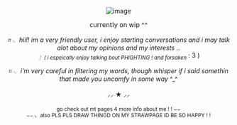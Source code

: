 <div align="center">
  
 ![image](https://github.com/user-attachments/assets/f950de09-7931-40e6-a3ba-9327d37664d1)
  
𝖼𝗎𝗋𝗋𝖾𝗇𝗍𝗅𝗒 𝗈𝗇 𝗐𝗂𝗉 ^_^<br><br>
⌗ ◟ hii!! im a very friendly user, i enjoy starting conversations and i may talk alot about my opinions and my interests ..<br><sub>⋮ ( i espeically enjoy talking bout   PHIGHTING ! and forsaken_ : 3 )<sub>
<br>

⌗ ◟ _i'm very careful in filtering my words, though whisper if i said somethin that made you uncomfy in some way_ ^_^
<br><br>
⸝⸝ ★ ⸝⸝
<br><br>
<sub>go check out mt pages 4 more info about me ! ! ⌣⌣
<br>⌣⌣ ◟ also PLS PLS DRAW THINGD ON MY STRAWPAGE ID BE SO HAPPY ! !<sub>
